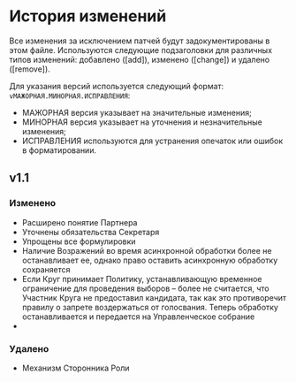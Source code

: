 # История изменений

Все изменения за исключением патчей будут задокументированы в этом файле. Используются следующие подзаголовки для различных типов изменений: добавлено ([add]), изменено ([change]) и удалено ([remove]).

Для указания версий используется следующий формат: `vМАЖОРНАЯ.МИНОРНАЯ.ИСПРАВЛЕНИЯ`:
- МАЖОРНАЯ версия указывает на значительные изменения;
- МИНОРНАЯ версия указывает на уточнения и незначительные изменения;
- ИСПРАВЛЕНИЯ используются для устранения опечаток или ошибок в форматировании.

## v1.1

### Изменено
- Расширено понятие Партнера
- Уточнены обязательства Секретаря
- Упрощены все формулировки
- Наличие Возражений во время асинхронной обработки более не останавливает ее, однако право оставить асинхронную обработку сохраняется
- Если Круг принимает Политику, устанавливающую временное ограничение для проведения выборов – более не считается, что Участник Круга не предоставил кандидата, так как это противоречит правилу о запрете воздержаться от голосвания. Теперь обработку останавливается и передается на Управленческое собрание
- 

### Удалено
- Механизм Сторонника Роли